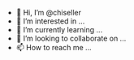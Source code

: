 - 👋 Hi, I’m @chiseller
- 👀 I’m interested in ...
- 🌱 I’m currently learning ...
- 💞️ I’m looking to collaborate on ...
- 📫 How to reach me ...

<!---
chiseller/chiseller is a ✨ special ✨ repository because its `README.md` (this file) appears on your GitHub profile.
You can click the Preview link to take a look at your changes.
--->
